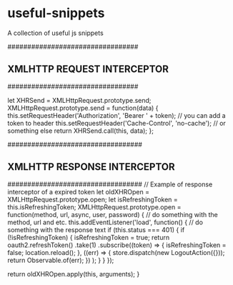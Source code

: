 # useful-snippets
A collection of useful js snippets

#################################
## XMLHTTP REQUEST INTERCEPTOR ##
#################################

let XHRSend = XMLHttpRequest.prototype.send;
XMLHttpRequest.prototype.send = function(data) {
    this.setRequestHeader('Authorization', 'Bearer ' + token); // you can add a token to header
    this.setRequestHeader('Cache-Control', 'no-cache'); // or something else
    return XHRSend.call(this, data);
};

##################################
## XMLHTTP RESPONSE INTERCEPTOR ##
##################################
// Example of response interceptor of a expired token
let oldXHROpen = XMLHttpRequest.prototype.open;
let isRefreshingToken = this.isRefreshingToken;
XMLHttpRequest.prototype.open = function(method, url, async, user, password) {
// do something with the method, url and etc.
  this.addEventListener('load', function() {
    // do something with the response text
    if (this.status === 401) {
        if (!isRefreshingToken) {
          isRefreshingToken = true;
          return oauth2.refreshToken()
            .take(1)
            .subscribe((token) => {
              isRefreshingToken = false;
              location.reload();
              },
              ((err) => {
                store.dispatch(new LogoutAction({}));
                return Observable.of(err);
              })
            );
        }
      }
  });

  return oldXHROpen.apply(this, arguments);
}
